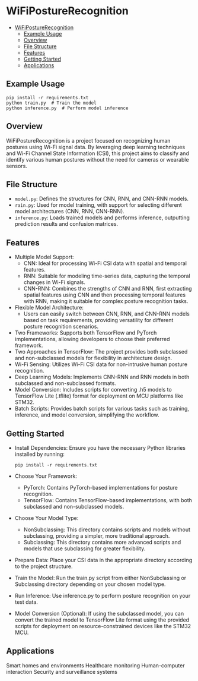 # WiFiPostureRecognition

- [WiFiPostureRecognition](#wifiposturerecognition)
  - [Example Usage](#example-usage)
  - [Overview](#overview)
  - [File Structure](#file-structure)
  - [Features](#features)
  - [Getting Started](#getting-started)
  - [Applications](#applications)

## Example Usage
```
pip install -r requirements.txt
python train.py  # Train the model
python inference.py  # Perform model inference
```

## Overview
WiFiPostureRecognition is a project focused on recognizing human postures using Wi-Fi signal data. By leveraging deep learning techniques and Wi-Fi Channel State Information (CSI), this project aims to classify and identify various human postures without the need for cameras or wearable sensors.

## File Structure
- `model.py`: Defines the structures for CNN, RNN, and CNN-RNN models.
- `rain.py`: Used for model training, with support for selecting different model architectures (CNN, RNN, CNN-RNN).
- `inference.py`: Loads trained models and performs inference, outputting prediction results and confusion matrices.

## Features
- Multiple Model Support:
  - CNN: Ideal for processing Wi-Fi CSI data with spatial and temporal features.
  - RNN: Suitable for modeling time-series data, capturing the temporal changes in Wi-Fi signals.
  - CNN-RNN: Combines the strengths of CNN and RNN, first extracting spatial features using CNN and then processing temporal features with RNN, making it suitable for complex posture recognition tasks.
- Flexible Model Architecture:
  - Users can easily switch between CNN, RNN, and CNN-RNN models based on task requirements, providing versatility for different posture recognition scenarios.
- Two Frameworks: Supports both TensorFlow and PyTorch implementations, allowing developers to choose their preferred framework.
- Two Approaches in TensorFlow: The project provides both subclassed and non-subclassed models for flexibility in architecture design.
- Wi-Fi Sensing: Utilizes Wi-Fi CSI data for non-intrusive human posture recognition.
- Deep Learning Models: Implements CNN-RNN and RNN models in both subclassed and non-subclassed formats.
- Model Conversion: Includes scripts for converting .h5 models to TensorFlow Lite (.tflite) format for deployment on MCU platforms like STM32.
- Batch Scripts: Provides batch scripts for various tasks such as training, inference, and model conversion, simplifying the workflow.

## Getting Started
- Install Dependencies: Ensure you have the necessary Python libraries installed by running:

    `pip install -r requirements.txt`

- Choose Your Framework:
  - PyTorch: Contains PyTorch-based implementations for posture recognition.
  - TensorFlow: Contains TensorFlow-based implementations, with both subclassed and non-subclassed models.

- Choose Your Model Type:
  - NonSubclassing: This directory contains scripts and models without subclassing, providing a simpler, more traditional approach.
  - Subclassing: This directory contains more advanced scripts and models that use subclassing for greater flexibility.
        
- Prepare Data: Place your CSI data in the appropriate directory according to the project structure.
- Train the Model: Run the train.py script from either NonSubclassing or Subclassing directory depending on your chosen model type.

- Run Inference: Use inference.py to perform posture recognition on your test data.

- Model Conversion (Optional): If using the subclassed model, you can convert the trained model to TensorFlow Lite format using the provided scripts for deployment on resource-constrained devices like the STM32 MCU.

## Applications
Smart homes and environments
Healthcare monitoring
Human-computer interaction
Security and surveillance systems